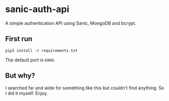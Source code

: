 # sanic-auth-api

A simple authentication API using Sanic, MongoDB and bcrypt.

## First run
```
pip3 install -r requirements.txt
```

The default port is `6969`.

## But why?
I searched far and wide for something like this but couldn't find anything. So I did it myself.
Enjoy.
